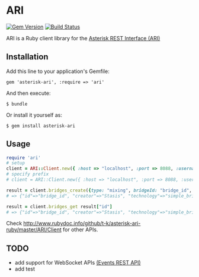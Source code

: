 # ARI

[![Gem Version](https://badge.fury.io/rb/asterisk-ari.svg)](http://badge.fury.io/rb/asterisk-ari)
[![Build Status](https://travis-ci.org/t-k/asterisk-ari-ruby.png)](https://travis-ci.org/t-k/asterisk-ari-ruby)

ARI is a Ruby client library for the [Asterisk REST Interface (ARI)](https://wiki.asterisk.org/wiki/pages/viewpage.action?pageId=29395573)

## Installation

Add this line to your application's Gemfile:

    gem 'asterisk-ari', :require => 'ari'

And then execute:

    $ bundle

Or install it yourself as:

    $ gem install asterisk-ari

Usage
---
```ruby
require 'ari'
# setup
client = ARI::Client.new({ :host => "localhost", :port => 8088, :username => "username", :password => "password" })
# specify prefix
# client = ARI::Client.new({ :host => "localhost", :port => 8088, :username => "username", :password => "password", :prefix => "asterisk" })

result = client.bridges_create({type: "mixing", bridgeId: "bridge_id", name: "bridge_name"})
# => {"id"=>"bridge_id", "creator"=>"Stasis", "technology"=>"simple_bridge", "bridge_type"=>"mixing", "bridge_class"=>"stasis", "name"=>"bridge_name", "channels"=>[]}

result = client.bridges_get result["id"]
# => {"id"=>"bridge_id", "creator"=>"Stasis", "technology"=>"simple_bridge", "bridge_type"=>"mixing", "bridge_class"=>"stasis", "name"=>"bridge_name", "channels"=>[]}
```
Check http://www.rubydoc.info/github/t-k/asterisk-ari-ruby/master/ARI/Client for other APIs.

## TODO

* add support for WebSocket APIs [(Events REST API)](https://wiki.asterisk.org/wiki/display/AST/Asterisk+12+Events+REST+API)
* add test